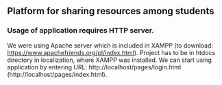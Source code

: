 ## Platform for sharing resources among students
### Usage of application requires HTTP server.
We were using Apache server which is included in XAMPP (to download: https://www.apachefriends.org/pl/index.html).
Project has to be in htdocs directory in localization, where XAMPP was installed.
We can start using application by entering URL: http://localhost/pages/login.html (http://localhost/pages/index.html).
